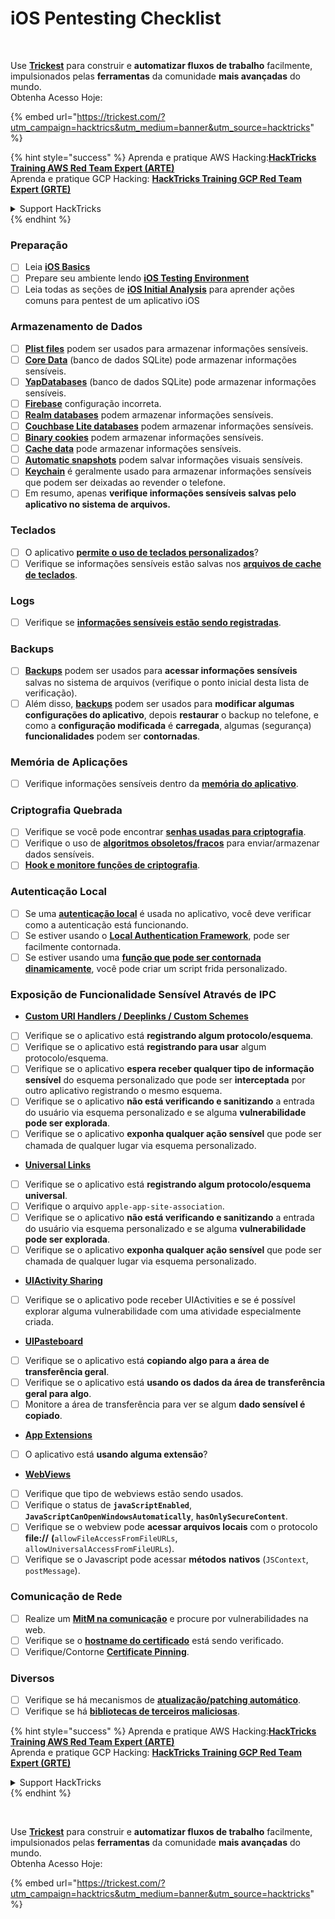# iOS Pentesting Checklist

<figure><img src="../.gitbook/assets/image (48).png" alt=""><figcaption></figcaption></figure>

\
Use [**Trickest**](https://trickest.com/?utm\_campaign=hacktrics\&utm\_medium=banner\&utm\_source=hacktricks) para construir e **automatizar fluxos de trabalho** facilmente, impulsionados pelas **ferramentas** da comunidade **mais avançadas** do mundo.\
Obtenha Acesso Hoje:

{% embed url="https://trickest.com/?utm_campaign=hacktrics&utm_medium=banner&utm_source=hacktricks" %}

{% hint style="success" %}
Aprenda e pratique AWS Hacking:<img src="/.gitbook/assets/arte.png" alt="" data-size="line">[**HackTricks Training AWS Red Team Expert (ARTE)**](https://training.hacktricks.xyz/courses/arte)<img src="/.gitbook/assets/arte.png" alt="" data-size="line">\
Aprenda e pratique GCP Hacking: <img src="/.gitbook/assets/grte.png" alt="" data-size="line">[**HackTricks Training GCP Red Team Expert (GRTE)**<img src="/.gitbook/assets/grte.png" alt="" data-size="line">](https://training.hacktricks.xyz/courses/grte)

<details>

<summary>Support HackTricks</summary>

* Confira os [**planos de assinatura**](https://github.com/sponsors/carlospolop)!
* **Junte-se ao** 💬 [**grupo do Discord**](https://discord.gg/hRep4RUj7f) ou ao [**grupo do telegram**](https://t.me/peass) ou **siga**-nos no **Twitter** 🐦 [**@hacktricks\_live**](https://twitter.com/hacktricks\_live)**.**
* **Compartilhe truques de hacking enviando PRs para o** [**HackTricks**](https://github.com/carlospolop/hacktricks) e [**HackTricks Cloud**](https://github.com/carlospolop/hacktricks-cloud) repositórios do github.

</details>
{% endhint %}

### Preparação

* [ ] Leia [**iOS Basics**](ios-pentesting/ios-basics.md)
* [ ] Prepare seu ambiente lendo [**iOS Testing Environment**](ios-pentesting/ios-testing-environment.md)
* [ ] Leia todas as seções de [**iOS Initial Analysis**](ios-pentesting/#initial-analysis) para aprender ações comuns para pentest de um aplicativo iOS

### Armazenamento de Dados

* [ ] [**Plist files**](ios-pentesting/#plist) podem ser usados para armazenar informações sensíveis.
* [ ] [**Core Data**](ios-pentesting/#core-data) (banco de dados SQLite) pode armazenar informações sensíveis.
* [ ] [**YapDatabases**](ios-pentesting/#yapdatabase) (banco de dados SQLite) pode armazenar informações sensíveis.
* [ ] [**Firebase**](ios-pentesting/#firebase-real-time-databases) configuração incorreta.
* [ ] [**Realm databases**](ios-pentesting/#realm-databases) podem armazenar informações sensíveis.
* [ ] [**Couchbase Lite databases**](ios-pentesting/#couchbase-lite-databases) podem armazenar informações sensíveis.
* [ ] [**Binary cookies**](ios-pentesting/#cookies) podem armazenar informações sensíveis.
* [ ] [**Cache data**](ios-pentesting/#cache) pode armazenar informações sensíveis.
* [ ] [**Automatic snapshots**](ios-pentesting/#snapshots) podem salvar informações visuais sensíveis.
* [ ] [**Keychain**](ios-pentesting/#keychain) é geralmente usado para armazenar informações sensíveis que podem ser deixadas ao revender o telefone.
* [ ] Em resumo, apenas **verifique informações sensíveis salvas pelo aplicativo no sistema de arquivos.**

### Teclados

* [ ] O aplicativo [**permite o uso de teclados personalizados**](ios-pentesting/#custom-keyboards-keyboard-cache)?
* [ ] Verifique se informações sensíveis estão salvas nos [**arquivos de cache de teclados**](ios-pentesting/#custom-keyboards-keyboard-cache).

### **Logs**

* [ ] Verifique se [**informações sensíveis estão sendo registradas**](ios-pentesting/#logs).

### Backups

* [ ] [**Backups**](ios-pentesting/#backups) podem ser usados para **acessar informações sensíveis** salvas no sistema de arquivos (verifique o ponto inicial desta lista de verificação).
* [ ] Além disso, [**backups**](ios-pentesting/#backups) podem ser usados para **modificar algumas configurações do aplicativo**, depois **restaurar** o backup no telefone, e como a **configuração modificada** é **carregada**, algumas (segurança) **funcionalidades** podem ser **contornadas**.

### **Memória de Aplicações**

* [ ] Verifique informações sensíveis dentro da [**memória do aplicativo**](ios-pentesting/#testing-memory-for-sensitive-data).

### **Criptografia Quebrada**

* [ ] Verifique se você pode encontrar [**senhas usadas para criptografia**](ios-pentesting/#broken-cryptography).
* [ ] Verifique o uso de [**algoritmos obsoletos/fracos**](ios-pentesting/#broken-cryptography) para enviar/armazenar dados sensíveis.
* [ ] [**Hook e monitore funções de criptografia**](ios-pentesting/#broken-cryptography).

### **Autenticação Local**

* [ ] Se uma [**autenticação local**](ios-pentesting/#local-authentication) é usada no aplicativo, você deve verificar como a autenticação está funcionando.
* [ ] Se estiver usando o [**Local Authentication Framework**](ios-pentesting/#local-authentication-framework), pode ser facilmente contornada.
* [ ] Se estiver usando uma [**função que pode ser contornada dinamicamente**](ios-pentesting/#local-authentication-using-keychain), você pode criar um script frida personalizado.

### Exposição de Funcionalidade Sensível Através de IPC

* [**Custom URI Handlers / Deeplinks / Custom Schemes**](ios-pentesting/#custom-uri-handlers-deeplinks-custom-schemes)
* [ ] Verifique se o aplicativo está **registrando algum protocolo/esquema**.
* [ ] Verifique se o aplicativo está **registrando para usar** algum protocolo/esquema.
* [ ] Verifique se o aplicativo **espera receber qualquer tipo de informação sensível** do esquema personalizado que pode ser **interceptada** por outro aplicativo registrando o mesmo esquema.
* [ ] Verifique se o aplicativo **não está verificando e sanitizando** a entrada do usuário via esquema personalizado e se alguma **vulnerabilidade pode ser explorada**.
* [ ] Verifique se o aplicativo **exponha qualquer ação sensível** que pode ser chamada de qualquer lugar via esquema personalizado.
* [**Universal Links**](ios-pentesting/#universal-links)
* [ ] Verifique se o aplicativo está **registrando algum protocolo/esquema universal**.
* [ ] Verifique o arquivo `apple-app-site-association`.
* [ ] Verifique se o aplicativo **não está verificando e sanitizando** a entrada do usuário via esquema personalizado e se alguma **vulnerabilidade pode ser explorada**.
* [ ] Verifique se o aplicativo **exponha qualquer ação sensível** que pode ser chamada de qualquer lugar via esquema personalizado.
* [**UIActivity Sharing**](ios-pentesting/ios-uiactivity-sharing.md)
* [ ] Verifique se o aplicativo pode receber UIActivities e se é possível explorar alguma vulnerabilidade com uma atividade especialmente criada.
* [**UIPasteboard**](ios-pentesting/ios-uipasteboard.md)
* [ ] Verifique se o aplicativo está **copiando algo para a área de transferência geral**.
* [ ] Verifique se o aplicativo está **usando os dados da área de transferência geral para algo**.
* [ ] Monitore a área de transferência para ver se algum **dado sensível é copiado**.
* [**App Extensions**](ios-pentesting/ios-app-extensions.md)
* [ ] O aplicativo está **usando alguma extensão**?
* [**WebViews**](ios-pentesting/ios-webviews.md)
* [ ] Verifique que tipo de webviews estão sendo usados.
* [ ] Verifique o status de **`javaScriptEnabled`**, **`JavaScriptCanOpenWindowsAutomatically`**, **`hasOnlySecureContent`**.
* [ ] Verifique se o webview pode **acessar arquivos locais** com o protocolo **file://** **(**`allowFileAccessFromFileURLs`, `allowUniversalAccessFromFileURLs`).
* [ ] Verifique se o Javascript pode acessar **métodos** **nativos** (`JSContext`, `postMessage`).

### Comunicação de Rede

* [ ] Realize um [**MitM na comunicação**](ios-pentesting/#network-communication) e procure por vulnerabilidades na web.
* [ ] Verifique se o [**hostname do certificado**](ios-pentesting/#hostname-check) está sendo verificado.
* [ ] Verifique/Contorne [**Certificate Pinning**](ios-pentesting/#certificate-pinning).

### **Diversos**

* [ ] Verifique se há mecanismos de [**atualização/patching automático**](ios-pentesting/#hot-patching-enforced-updateing).
* [ ] Verifique se há [**bibliotecas de terceiros maliciosas**](ios-pentesting/#third-parties).

{% hint style="success" %}
Aprenda e pratique AWS Hacking:<img src="/.gitbook/assets/arte.png" alt="" data-size="line">[**HackTricks Training AWS Red Team Expert (ARTE)**](https://training.hacktricks.xyz/courses/arte)<img src="/.gitbook/assets/arte.png" alt="" data-size="line">\
Aprenda e pratique GCP Hacking: <img src="/.gitbook/assets/grte.png" alt="" data-size="line">[**HackTricks Training GCP Red Team Expert (GRTE)**<img src="/.gitbook/assets/grte.png" alt="" data-size="line">](https://training.hacktricks.xyz/courses/grte)

<details>

<summary>Support HackTricks</summary>

* Confira os [**planos de assinatura**](https://github.com/sponsors/carlospolop)!
* **Junte-se ao** 💬 [**grupo do Discord**](https://discord.gg/hRep4RUj7f) ou ao [**grupo do telegram**](https://t.me/peass) ou **siga**-nos no **Twitter** 🐦 [**@hacktricks\_live**](https://twitter.com/hacktricks\_live)**.**
* **Compartilhe truques de hacking enviando PRs para o** [**HackTricks**](https://github.com/carlospolop/hacktricks) e [**HackTricks Cloud**](https://github.com/carlospolop/hacktricks-cloud) repositórios do github.

</details>
{% endhint %}

<figure><img src="../.gitbook/assets/image (48).png" alt=""><figcaption></figcaption></figure>

\
Use [**Trickest**](https://trickest.com/?utm\_campaign=hacktrics\&utm\_medium=banner\&utm\_source=hacktricks) para construir e **automatizar fluxos de trabalho** facilmente, impulsionados pelas **ferramentas** da comunidade **mais avançadas** do mundo.\
Obtenha Acesso Hoje:

{% embed url="https://trickest.com/?utm_campaign=hacktrics&utm_medium=banner&utm_source=hacktricks" %}
